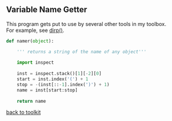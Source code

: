 ## Variable Name Getter

This program gets put to use by several other tools
in my toolbox.<br>For example, see [dirp()](/dirp.md).

```python
def namer(object):

    ''' returns a string of the name of any object'''
    
    import inspect
    
    inst = inspect.stack()[1][-2][0]
    start = inst.index('(') + 1
    stop = -(inst[::-1].index(')') + 1)
    name = inst[start:stop]
    
    return name
```


[back to toolkit](/toolkit_page)
